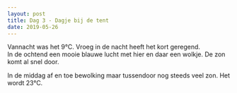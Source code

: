```yaml
---
layout: post
title: Dag 3 - Dagje bij de tent
date: 2019-05-26
---
```

Vannacht was het 9°C. Vroeg in de nacht heeft het kort geregend.  
In de ochtend een mooie blauwe lucht met hier en daar een wolkje. De zon komt al snel door.  

In de middag af en toe bewolking maar tussendoor nog steeds veel zon. Het wordt 23°C.